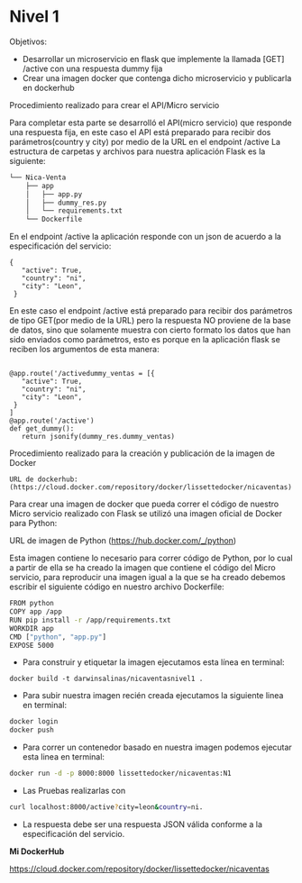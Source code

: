 
# Nivel 1
Objetivos:
   - Desarrollar un microservicio en flask que implemente la llamada [GET] /active con una respuesta dummy fija
   - Crear una imagen docker que contenga dicho microservicio y publicarla en dockerhub

   

Procedimiento realizado para crear el API/Micro servicio

Para completar esta parte se desarrolló el API(micro servicio) que responde una respuesta fija, en este caso el API está preparado para recibir dos parámetros(country y city) por medio de la URL en el endpoint /active
La estructura de carpetas y archivos para nuestra aplicación Flask es la siguiente:
```html
└── Nica-Venta
    ├── app
    │   ├── app.py
    │   ├── dummy_res.py
    │   └── requirements.txt
    └── Dockerfile
```
En el endpoint /active la aplicación responde con un json de acuerdo a la especificación del servicio:
```
{
   "active": True,
   "country": "ni",
   "city": "Leon",
 }

```
En este caso el endpoint /active está preparado para recibir dos parámetros de tipo GET(por medio de la URL) pero la respuesta NO proviene de la base de datos, sino que solamente muestra con cierto formato los datos que han sido enviados como parámetros, esto es porque en la aplicación flask se reciben los argumentos de esta manera:
```

@app.route('/activedummy_ventas = [{
   "active": True,
   "country": "ni",
   "city": "Leon",
 }
]
@app.route('/active')
def get_dummy():
   return jsonify(dummy_res.dummy_ventas)
```

Procedimiento realizado para la creación y publicación de la imagen de Docker

    URL de dockerhub: (https://cloud.docker.com/repository/docker/lissettedocker/nicaventas)

Para crear una imagen de docker que pueda correr el código de nuestro Micro servicio realizado con Flask se utilizó una imagen oficial de Docker para Python:

   URL de imagen de Python (https://hub.docker.com/_/python)
   
Esta imagen contiene lo necesario para correr código de Python, por lo cual a partir de ella se ha creado la imagen que contiene el código del Micro servicio, para reproducir una imagen igual a la que se ha creado debemos escribir el siguiente código en nuestro archivo Dockerfile:
    
```sh
FROM python
COPY app /app
RUN pip install -r /app/requirements.txt
WORKDIR app
CMD ["python", "app.py"]
EXPOSE 5000
```
 - Para construir y etiquetar la imagen ejecutamos esta línea en terminal:
 ```
docker build -t darwinsalinas/nicaventasnivel1 .
```
 - Para subir nuestra imagen recién creada ejecutamos la siguiente linea en terminal:
```sh
docker login
docker push 
```
 - Para correr un contenedor basado en nuestra imagen podemos ejecutar esta linea en terminal:
```sh
docker run -d -p 8000:8000 lissettedocker/nicaventas:N1
```
- Las Pruebas realizarlas con
```sh
curl localhost:8000/active?city=leon&country=ni. 
```
- La respuesta debe ser una respuesta JSON válida conforme a la especificación del servicio.

**Mi DockerHub**

https://cloud.docker.com/repository/docker/lissettedocker/nicaventas
